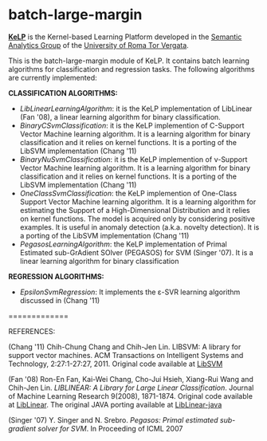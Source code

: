 batch-large-margin
=========

 [**KeLP**][kelp-site] is the Kernel-based Learning Platform developed in the [Semantic Analytics Group][sag-site] of
the [University of Roma Tor Vergata][uniroma2-site]. 

This is the batch-large-margin module of KeLP. It contains batch learning algorithms for classification and regression tasks. The following algorithms are currently implemented:

**CLASSIFICATION ALGORITHMS:**

* _LibLinearLearningAlgorithm_: it is the KeLP implementation of LibLinear (Fan '08), a linear learning algorithm for binary classification.
* _BinaryCSvmClassification_: it is the KeLP implemention of C-Support Vector Machine learning algorithm. It is a learning algorithm for binary classification and it relies on kernel functions. It is a porting of the LibSVM implementation (Chang '11)
* _BinaryNuSvmClassification_: it is the KeLP implemention of &nu;-Support Vector Machine learning algorithm. It is a learning algorithm for binary classification and it relies on kernel functions. It is a porting of the LibSVM implementation (Chang '11)
* _OneClassSvmClassification_: the KeLP implemention of One-Class Support Vector Machine learning algorithm. It is a learning algorithm for estimating the Support of a High-Dimensional Distribution and it relies on kernel functions. The model is acquired only by considering positive examples. It is useful in anomaly detection (a.k.a. novelty detection). It is a porting of the LibSVM implementation (Chang '11)
* _PegasosLearningAlgorithm_: the KeLP implementation of Primal Estimated sub-GrAdient SOlver (PEGASOS) for SVM (Singer '07). It is a linear learning algorithm for binary classification

**REGRESSION ALGORITHMS:**

* _EpsilonSvmRegression_: It implements the  &epsilon;-SVR learning algorithm discussed in (Chang '11)
  
=============

REFERENCES:

(Chang '11) Chih-Chung Chang and Chih-Jen Lin. LIBSVM: A
 library for support vector machines. ACM Transactions on Intelligent Systems and Technology, 2:27:1-27:27, 2011. Original code available at [LibSVM][libsvm-site] 
 
(Fan '08) Ron-En Fan, Kai-Wei Chang, Cho-Jui Hsieh, Xiang-Rui Wang and Chih-Jen Lin. _LIBLINEAR: A Library for Large Linear Classification_. Journal of Machine Learning Research 9(2008), 1871-1874. Original code available at [LibLinear][liblinear-site]. The original JAVA porting available at [LibLinear-java][porting-site]

(Singer '07) Y. Singer and N. Srebro. _Pegasos: Primal estimated sub-gradient solver for SVM_. In Proceeding of ICML 2007

[sag-site]: http://sag.art.uniroma2.it "SAG site"
[uniroma2-site]: http://www.uniroma2.it "University of Roma Tor Vergata"
[kelp-site]: http://sag.art.uniroma2.it/demo-software/kelp/
[liblinear-site]: http://www.csie.ntu.edu.tw/~cjlin/liblinear
[porting-site]: http://liblinear.bwaldvogel.de
[libsvm-site]: http://www.csie.ntu.edu.tw/~cjlin/libsvm/
